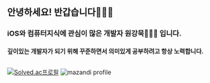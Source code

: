 ## 안녕하세요! 반갑습니다🙋🏻‍♂️
### iOS와 컴퓨터지식에 관심이 많은 개발자 원강묵🧑🏻‍💻 입니다.
#### 깊이있는 개발자가 되기 위해 꾸준하면서 의미있게 공부하려고 항상 노력합니다.
##
[![Solved.ac프로필](http://mazassumnida.wtf/api/v2/generate_badge?boj=rkdanr1714)](https://solved.ac/rkdanr1714)
![mazandi profile](http://mazandi.herokuapp.com/api?handle=rkdanr1714&theme=warm)
